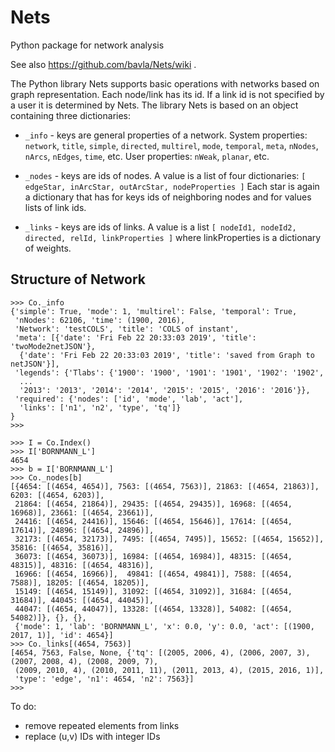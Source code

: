 # Nets
Python package for network analysis

See also https://github.com/bavla/Nets/wiki .

The Python library Nets supports basic operations with networks
based on graph representation. Each node/link has its id. If a link id
is not specified by a user it is determined by Nets.
The library Nets is based on an object containing three dictionaries:

  - `_info` - keys are general properties of a network. System
properties: `network`, `title`, `simple`, `directed`, `multirel`,
`mode`, `temporal`, `meta`, `nNodes`, `nArcs`, `nEdges`, `time`, etc.
User properties: `nWeak`, `planar`, etc.

  - `_nodes` - keys are ids of nodes. A value is a list of four
dictionaries:
`[ edgeStar, inArcStar, outArcStar, nodeProperties ]`
Each star is again a dictionary that has for keys ids of
neighboring nodes and for values lists of link ids.

  - `_links` - keys are ids of links. A value is a list
`[ nodeId1, nodeId2, directed, relId, linkProperties ]`
where linkProperties is a dictionary of weights.
## Structure of Network

```
>>> Co._info
{'simple': True, 'mode': 1, 'multirel': False, 'temporal': True, 
 'nNodes': 62106, 'time': (1900, 2016),
 'Network': 'testCOLS', 'title': 'COLS of instant', 
 'meta': [{'date': 'Fri Feb 22 20:33:03 2019', 'title': 'twoMode2netJSON'},
  {'date': 'Fri Feb 22 20:33:03 2019', 'title': 'saved from Graph to netJSON'}],
 'legends': {'Tlabs': {'1900': '1900', '1901': '1901', '1902': '1902', 
  ...
  '2013': '2013', '2014': '2014', '2015': '2015', '2016': '2016'}},
 'required': {'nodes': ['id', 'mode', 'lab', 'act'], 
  'links': ['n1', 'n2', 'type', 'tq']}
}
>>>  
```

```
>>> I = Co.Index()
>>> I['BORNMANN_L']
4654
>>> b = I['BORNMANN_L']
>>> Co._nodes[b]
[{4654: [(4654, 4654)], 7563: [(4654, 7563)], 21863: [(4654, 21863)], 6203: [(4654, 6203)], 
 21864: [(4654, 21864)], 29435: [(4654, 29435)], 16968: [(4654, 16968)], 23661: [(4654, 23661)],
 24416: [(4654, 24416)], 15646: [(4654, 15646)], 17614: [(4654, 17614)], 24896: [(4654, 24896)], 
 32173: [(4654, 32173)], 7495: [(4654, 7495)], 15652: [(4654, 15652)], 35816: [(4654, 35816)], 
 36073: [(4654, 36073)], 16984: [(4654, 16984)], 48315: [(4654, 48315)], 48316: [(4654, 48316)], 
 16966: [(4654, 16966)],  49841: [(4654, 49841)], 7588: [(4654, 7588)], 18205: [(4654, 18205)], 
 15149: [(4654, 15149)], 31092: [(4654, 31092)], 31684: [(4654, 31684)], 44045: [(4654, 44045)], 
 44047: [(4654, 44047)], 13328: [(4654, 13328)], 54082: [(4654, 54082)]}, {}, {},
 {'mode': 1, 'lab': 'BORNMANN_L', 'x': 0.0, 'y': 0.0, 'act': [(1900, 2017, 1)], 'id': 4654}]
>>> Co._links[(4654, 7563)]
[4654, 7563, False, None, {'tq': [(2005, 2006, 4), (2006, 2007, 3), (2007, 2008, 4), (2008, 2009, 7),
 (2009, 2010, 4), (2010, 2011, 11), (2011, 2013, 4), (2015, 2016, 1)],
 'type': 'edge', 'n1': 4654, 'n2': 7563}]
>>> 
```
To do:
  - remove repeated elements from links
  - replace (u,v) IDs with integer IDs
